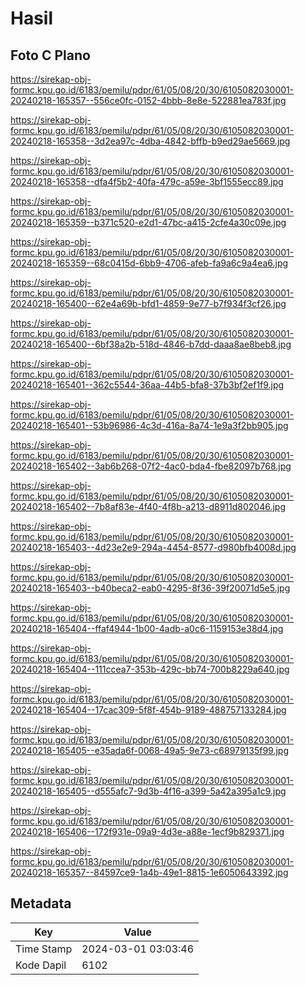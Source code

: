 # Hasil

## Foto C Plano

https://sirekap-obj-formc.kpu.go.id/6183/pemilu/pdpr/61/05/08/20/30/6105082030001-20240218-165357--556ce0fc-0152-4bbb-8e8e-522881ea783f.jpg

https://sirekap-obj-formc.kpu.go.id/6183/pemilu/pdpr/61/05/08/20/30/6105082030001-20240218-165358--3d2ea97c-4dba-4842-bffb-b9ed29ae5669.jpg

https://sirekap-obj-formc.kpu.go.id/6183/pemilu/pdpr/61/05/08/20/30/6105082030001-20240218-165358--dfa4f5b2-40fa-479c-a59e-3bf1555ecc89.jpg

https://sirekap-obj-formc.kpu.go.id/6183/pemilu/pdpr/61/05/08/20/30/6105082030001-20240218-165359--b371c520-e2d1-47bc-a415-2cfe4a30c09e.jpg

https://sirekap-obj-formc.kpu.go.id/6183/pemilu/pdpr/61/05/08/20/30/6105082030001-20240218-165359--68c0415d-6bb9-4706-afeb-fa9a6c9a4ea6.jpg

https://sirekap-obj-formc.kpu.go.id/6183/pemilu/pdpr/61/05/08/20/30/6105082030001-20240218-165400--62e4a69b-bfd1-4859-9e77-b7f934f3cf26.jpg

https://sirekap-obj-formc.kpu.go.id/6183/pemilu/pdpr/61/05/08/20/30/6105082030001-20240218-165400--6bf38a2b-518d-4846-b7dd-daaa8ae8beb8.jpg

https://sirekap-obj-formc.kpu.go.id/6183/pemilu/pdpr/61/05/08/20/30/6105082030001-20240218-165401--362c5544-36aa-44b5-bfa8-37b3bf2ef1f9.jpg

https://sirekap-obj-formc.kpu.go.id/6183/pemilu/pdpr/61/05/08/20/30/6105082030001-20240218-165401--53b96986-4c3d-416a-8a74-1e9a3f2bb905.jpg

https://sirekap-obj-formc.kpu.go.id/6183/pemilu/pdpr/61/05/08/20/30/6105082030001-20240218-165402--3ab6b268-07f2-4ac0-bda4-fbe82097b768.jpg

https://sirekap-obj-formc.kpu.go.id/6183/pemilu/pdpr/61/05/08/20/30/6105082030001-20240218-165402--7b8af83e-4f40-4f8b-a213-d8911d802046.jpg

https://sirekap-obj-formc.kpu.go.id/6183/pemilu/pdpr/61/05/08/20/30/6105082030001-20240218-165403--4d23e2e9-294a-4454-8577-d980bfb4008d.jpg

https://sirekap-obj-formc.kpu.go.id/6183/pemilu/pdpr/61/05/08/20/30/6105082030001-20240218-165403--b40beca2-eab0-4295-8f36-39f20071d5e5.jpg

https://sirekap-obj-formc.kpu.go.id/6183/pemilu/pdpr/61/05/08/20/30/6105082030001-20240218-165404--ffaf4944-1b00-4adb-a0c6-1159153e38d4.jpg

https://sirekap-obj-formc.kpu.go.id/6183/pemilu/pdpr/61/05/08/20/30/6105082030001-20240218-165404--111ccea7-353b-429c-bb74-700b8229a640.jpg

https://sirekap-obj-formc.kpu.go.id/6183/pemilu/pdpr/61/05/08/20/30/6105082030001-20240218-165404--17cac309-5f8f-454b-9189-488757133284.jpg

https://sirekap-obj-formc.kpu.go.id/6183/pemilu/pdpr/61/05/08/20/30/6105082030001-20240218-165405--e35ada6f-0068-49a5-9e73-c68979135f99.jpg

https://sirekap-obj-formc.kpu.go.id/6183/pemilu/pdpr/61/05/08/20/30/6105082030001-20240218-165405--d555afc7-9d3b-4f16-a399-5a42a395a1c9.jpg

https://sirekap-obj-formc.kpu.go.id/6183/pemilu/pdpr/61/05/08/20/30/6105082030001-20240218-165406--172f931e-09a9-4d3e-a88e-1ecf9b829371.jpg

https://sirekap-obj-formc.kpu.go.id/6183/pemilu/pdpr/61/05/08/20/30/6105082030001-20240218-165357--84597ce9-1a4b-49e1-8815-1e6050643392.jpg


## Metadata

| Key        | Value               |
| ---------- | ------------------- |
| Time Stamp | 2024-03-01 03:03:46 |
| Kode Dapil | 6102                |



